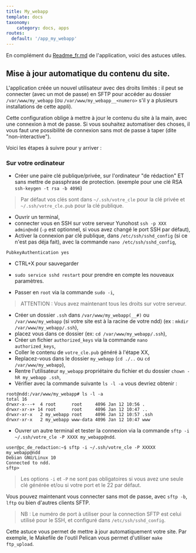 ```yaml
---
title: My_webapp
template: docs
taxonomy:
    category: docs, apps
routes:
  default: '/app_my_webapp'
---
```

En complément du [Readme_fr.md](https://github.com/YunoHost-Apps/my_webapp_ynh/blob/testing/README_fr.md) de l'application, voici des astuces utiles.

## Mise à jour automatique du contenu du site.
L'application créée un nouvel utilisateur avec des droits limités : il peut se connecter (avec un mot de passe) en SFTP pour accéder au dossier `/var/www/my_webapp` (ou `/var/www/my_webapp__<numero>` s'il y a plusieurs installations de cette appli).

Cette configuration oblige à mettre à jour le contenu du site à la main, avec une connexion à mot de passe.
Si vous souhaitez automatiser des choses, il vous faut une possibilité de connexion sans mot de passe à taper (dite "non-interactive").

Voici les étapes à suivre pour y arriver :

### Sur votre ordinateur
- Créer une paire clé publique/privée, sur l'ordinateur "de rédaction" ET sans mettre de passphrase de protection. (exemple pour une clé RSA `ssh-keygen -t rsa -b 4096`)

>Par défaut vos clés sont dans `~/.ssh/votre_cle` pour la clé privée et `~/.ssh/votre_cle.pub` pour la clé publique.

- Ouvrir un terminal,
- connecter vous en SSH sur votre serveur Yunohost `ssh -p XXX admin@ndd` (`-p` est optionnel, si vous avez changé le port SSH par défaut),
- Activer la connexion par clé publique, dans `/etc/ssh/sshd_config` (si ce n'est pas déja fait), avec la commande `nano /etc/ssh/sshd_config`,
```
PubkeyAuthentication yes
```
- CTRL+X pour sauvegarder
- `sudo service sshd restart` pour prendre en compte les nouveaux paramètres.

- Passer en `root` via la commande `sudo -i`,

>ATTENTION : Vous avez maintenant tous les droits sur votre serveur.

- Créer un dossier `.ssh` dans `/var/www/my_webapp(__#)` ou `/var/www/my_webapp` (si votre site est à la racine de votre ndd) (ex : `mkdir /var/www/my_webapp/.ssh`),
- placez vous dans ce dossier (ex: `cd /var/www/my_webapp/.ssh`),
- Créer un fichier `authorized_keys` via la commande `nano authorized_keys`,
- Coller le contenu de `votre_cle.pub` généré à l'étape XX,
- Replacez-vous dans le dossier `my_webapp` (`cd ./..` ou `cd /var/www/my_webapp`),
- Rentre l'utilisateur `my_webapp` propriétaire du fichier et du dossier `chown -hR my_webapp .ssh`,
- Vérifier avec la commande suivante `ls -l -a` vous devriez obtenir :
```
root@ndd:/var/www/my_webapp# ls -l -a
total 16
drwxr-x---+  4 root      root     4096 Jan 12 10:56 .
drwxr-xr-x+ 14 root      root     4096 Jan 12 10:47 ..
drwxr-xr-x   2 my_webapp root     4096 Jan 12 10:57 .ssh
drwxr-xr-x   2 my_webapp www-data 4096 Jan 12 10:47 www

```
- Ouvrer un autre terminal et tester la connexion via la commande `sftp -i ~/.ssh/votre_cle -P XXXX my_webapp@ndd`.
```
user@pc_de_redaction:~$ sftp -i ~/.ssh/votre_cle -P XXXXX my_webapp@ndd
Debian GNU/Linux 10
Connected to ndd.
sftp>
```

>Les options `-i` et `-P` ne sont pas obligatoires si vous avez une seule clé générée et/ou si votre port et le 22 par défaut.

Vous pouvez maintenant vous connecter sans mot de passe, avec `sftp -b`, `lftp` ou bien d'autres clients SFTP.

>NB : Le numéro de port à utiliser pour la connection SFTP est celui utilisé pour le SSH, et configuré dans `/etc/ssh/sshd_config`.

Cette astuce vous permet de mettre à jour automatiquement votre site. Par exemple, le Makefile de l'outil Pelican vous permet d'utiliser `make ftp_upload`.
